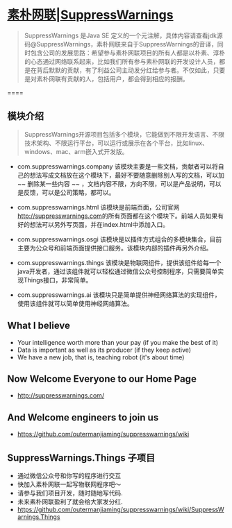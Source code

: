 # [素朴网联|SuppressWarnings](http://suppresswarnings.com)
> SuppressWarnings 是Java SE 定义的一个元注解，具体内容请查看jdk源码@SuppressWarnings，素朴网联来自于SuppressWarnings的音译，同时包含公司的发展思路：希望参与素朴网联项目的所有人都是以朴素、淳朴的心态通过网络联系起来，比如我们所有参与素朴网联的开发设计人员，都是在背后默默的贡献，有了利益公司主动发分红给参与者。不仅如此，只要是对素朴网联有贡献的人，包括用户，都会得到相应的报酬。

====

## 模块介绍
> SuppressWarnings开源项目包括多个模块，它能做到不限开发语言、不限技术架构、不限运行平台，可以运行或展示在各个平台，比如linux、windows、mac、arm嵌入式开发版。

* com.suppresswarnings.company 该模块主要是一些文档，贡献者可以将自己的想法写成文档放在这个模块下，最好不要随意删除别人写的文档，可以加 ~~ 删除某一些内容 ~~ ，文档内容不限，方向不限，可以是产品说明，可以是反馈，可以是公司策略，都可以。

* com.suppresswarnings.html 该模块是前端页面，公司官网<http://suppresswarnings.com>的所有页面都在这个模块下。前端人员如果有好的想法可以另外写页面，并在index.html中添加入口。

* com.suppresswarnings.osgi 该模块是以插件方式组合的多模块集合，目前主要为公众号和前端页面提供接口服务。该模块内部的插件再另外介绍。

* com.suppresswarnings.things 该模块是物联网组件，提供该组件给每一个java开发者，通过该组件就可以轻松通过微信公众号控制程序，只需要简单实现Things接口，非常简单。

* com.suppresswarnings.ai 该模块只是简单提供神经网络算法的实现组件，使用该组件就可以简单使用神经网络算法。






## What I believe

* Your intelligence worth more than your pay (if you make the best of it)
* Data is important as well as its producer (if they keep active)
* We have a new job, that is, teaching robot (it's about time)


## Now Welcome Everyone to our Home Page
* http://suppresswarnings.com/

## And Welcome engineers to join us
* https://github.com/outermanjiaming/suppresswarnings/wiki

## SuppressWarnings.Things 子项目
* 通过微信公众号和你写的程序进行交互
* 快加入素朴网联一起写物联网程序吧～
* 请参与我们项目开发，随时随地写代码.
* 未来素朴网联盈利了就会给大家发分红.
* https://github.com/outermanjiaming/suppresswarnings/wiki/SuppressWarnings.Things
